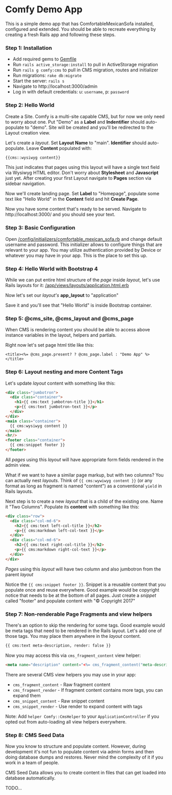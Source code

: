 # Comfy Demo App

This is a simple demo app that has ComfortableMexicanSofa installed, configured
and extended. You should be able to recreate everything by creating a fresh
Rails app and following these steps.

### Step 1: Installation

* Add required gems to [Gemfile](https://github.com/comfy/comfy-demo/blob/master/Gemfile#L59)
* Run `rails active_storage:install` to pull in ActiveStorage migration
* Run `rails g comfy:cms` to pull in CMS migration, routes and initializer
* Run migrations: `rake db:migrate`
* Start the server: `rails s`
* Navigate to http://localhost:3000/admin
* Log in with default credentials: u: `username`, p: `password`

### Step 2: Hello World

Create a Site. Comfy is a multi-site capable CMS, but for now we only need to
worry about one. Put "Demo" as a **Label** and **Indentifier** should
auto-populate to "demo". Site will be created and you'll be redirected to
the Layout creation view.

Let's create a *layout*. Set **Layout Name** to "main". **Identifier** should
auto-populate. Leave **Content** populated with:

```html
{{cms::wysiwyg content}}
```

This just indicates that pages using this layout will have a single text field
via Wysiwyg HTML editor. Don't worry about **Stylesheet** and **Javascript**
just yet. After creating your first Layout navigate to **Pages** section via
sidebar navigation.

Now we'll create landing page. Set **Label** to "Homepage", populate some text
like "Hello World" in the **Content** field and hit **Create Page**.

Now you have some content that's ready to be served. Navigate to
http://localhost:3000/ and you should see your text.

### Step 3: Basic Configuration

Open [/config/initializers/comfortable_mexican_sofa.rb](/config/initializers/comfortable_mexican_sofa.rb)
and change default username and password. This initializer allows to configure
things that are relevant to your app. You may utilize authentication provided by
Device or whatever you may have in your app. This is the place to set this up.

### Step 4: Hello World with Bootstrap 4

While we can put entire html structure of the *page* inside *layout*, let's use
Rails layouts for it: [/app/views/layouts/application.html.erb](/app/views/layouts/application.html.erb)

Now let's set our *layout's* **app_layout** to "application"

Save it and you'll see that "Hello World" is inside Bootstrap container.

### Step 5: @cms_site, @cms_layout and @cms_page

When CMS is rendering content you should be able to access above instance
variables in the layout, helpers and partials.

Right now let's set page html title like this:

```erb
<title><%= @cms_page.present? ? @cms_page.label : "Demo App" %></title>
```

### Step 6: Layout nesting and more Content Tags

Let's update *layout* content with something like this:

```html
<div class="jumbotron">
  <div class="container">
    <h1>{{ cms:text jumbotron-title }}</h1>
    <p>{{ cms:text jumbotron-text }}</p>
  </div>
</div>
<main class="container">
  {{ cms:wysiwyg content }}
</main>
<hr/>
<footer class="container">
  {{ cms:snippet footer }}
</footer>
```

All *pages* using this *layout* will have appropriate form fields rendered in
the admin view.

What if we want to have a similar page markup, but with two columns? You can
actually nest *layouts*. Think of `{{ cms:wywiwyg content }}` (or any format as
long as fragment is named "content") as a conventional `yield` in Rails layouts.

Next step is to create a new *layout* that is a child of the existing one. Name
it "Two Columns". Populate its **content** with something like this:

```html
<div class="row">
  <div class="col-md-6">
    <h2>{{ cms:text left-col-title }}</h2>
    <p>{{ cms:markdown left-col-text }}</p>
  </div>
  <div class="col-md-6">
    <h2>{{ cms:text right-col-title }}</h2>
    <p>{{ cms:markdown right-col-text }}</p>
  </div>
</div>

```

*Pages* using this *layout* will have two column and also jumbotron from the
parent *layout*

Notice the `{{ cms:snippet footer }}`. Snippet is a reusable content that you
populate once and reuse everywhere. Good example would be copyright notice that
needs to be at the bottom of all pages. Just create a *snippet* called "footer"
and populate content with "&copy; Copyright 2017"

### Step 7: Non-renderable Page Fragments and view helpers

There's an option to skip the rendering for some tags. Good example would be
meta tags that need to be rendered in the Rails layout. Let's add one of those
tags. You may place them anywhere in the *layout* content.

```html
{{ cms:text meta-description, render: false }}
```

Now you may access this via `cms_fragment_content` view helper:

```html
<meta name="description" content="<%= cms_fragment_content("meta-description") %>">
```

There are several CMS view helpers you may use in your app:

* `cms_fragment_content` - Raw fragment content
* `cms_fragment_render` - If fragment content contains more tags, you can expand them
* `cms_snippet_content` - Raw snippet content
* `cms_snippet_render` - Use render to expand content with tags

Note: Add `helper Comfy::CmsHelper` to your `ApplicationController` if you
opted out from auto-loading all view helpers everywhere.

### Step 8: CMS Seed Data

Now you know to structure and populate content. However, during development it's
not fun to populate content via admin forms and then doing database dumps and
restores. Never mind the complexity of it if you work in a team of people.

CMS Seed Data allows you to create content in files that can get loaded into
database automatically.

TODO...
